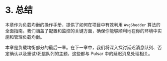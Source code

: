 # 3. 总结

本章作为负载均衡的操作手册，提供了如何在项目中有效利用 `AvgShedder` 算法的全面指南。我们涵盖了配置和监控的关键方面，确保你能够顺利地在你的环境中实施和管理负载均衡。

本章是负载均衡部分的最后一章。在下一章中，我们将深入探讨延迟消息队列、否定确认以及重试/死信队列的主题，这些都与 Pulsar 中的延迟消息处理相关。